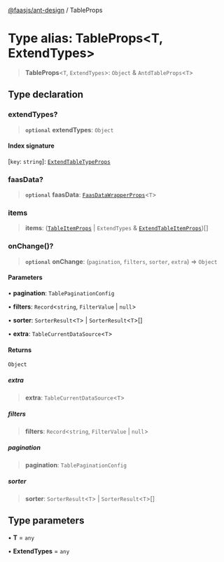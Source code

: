 [@faasjs/ant-design](../README.md) / TableProps

# Type alias: TableProps\<T, ExtendTypes\>

> **TableProps**\<`T`, `ExtendTypes`\>: `Object` & `AntdTableProps`\<`T`\>

## Type declaration

### extendTypes?

> **`optional`** **extendTypes**: `Object`

#### Index signature

 \[`key`: `string`\]: [`ExtendTableTypeProps`](ExtendTableTypeProps.md)

### faasData?

> **`optional`** **faasData**: [`FaasDataWrapperProps`](../interfaces/FaasDataWrapperProps.md)\<`T`\>

### items

> **items**: ([`TableItemProps`](../interfaces/TableItemProps.md) \| `ExtendTypes` & [`ExtendTableItemProps`](ExtendTableItemProps.md))[]

### onChange()?

> **`optional`** **onChange**: (`pagination`, `filters`, `sorter`, `extra`) => `Object`

#### Parameters

• **pagination**: `TablePaginationConfig`

• **filters**: `Record`\<`string`, `FilterValue` \| `null`\>

• **sorter**: `SorterResult`\<`T`\> \| `SorterResult`\<`T`\>[]

• **extra**: `TableCurrentDataSource`\<`T`\>

#### Returns

`Object`

##### extra

> **extra**: `TableCurrentDataSource`\<`T`\>

##### filters

> **filters**: `Record`\<`string`, `FilterValue` \| `null`\>

##### pagination

> **pagination**: `TablePaginationConfig`

##### sorter

> **sorter**: `SorterResult`\<`T`\> \| `SorterResult`\<`T`\>[]

## Type parameters

• **T** = `any`

• **ExtendTypes** = `any`
